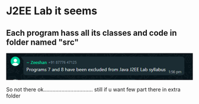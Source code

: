 # J2EE Lab it seems

## Each program hass all its classes and code in folder named "src"

![](https://raw.githubusercontent.com/MXNXV-ERR/J2EE_Blah/main/extras/Screenshot%202023-05-24%20195104.png)


So not there ok.................................
still if u want few part there in extra folder